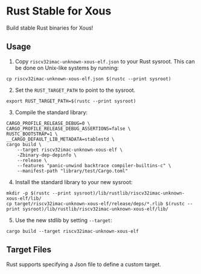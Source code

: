 # Rust Stable for Xous

Build stable Rust binaries for Xous!

## Usage

1. Copy `riscv32imac-unknown-xous-elf.json` to your Rust sysroot. This can be done on Unix-like systems by running:

```
cp riscv32imac-unknown-xous-elf.json $(rustc --print sysroot)
```

2. Set the `RUST_TARGET_PATH` to point to the sysroot.

```
export RUST_TARGET_PATH=$(rustc --print sysroot)
```

3. Compile the standard library:

```
CARGO_PROFILE_RELEASE_DEBUG=0 \
CARGO_PROFILE_RELEASE_DEBUG_ASSERTIONS=false \
RUSTC_BOOTSTRAP=1 \
__CARGO_DEFAULT_LIB_METADATA=stablestd \
cargo build \
    --target riscv32imac-unknown-xous-elf \
    -Zbinary-dep-depinfo \
    --release \
    --features "panic-unwind backtrace compiler-builtins-c" \
    --manifest-path "library/test/Cargo.toml"
```

4. Install the standard library to your new sysroot:

```
mkdir -p $(rustc --print sysroot)/lib/rustlib/riscv32imac-unknown-xous-elf/lib/
cp target/riscv32imac-unknown-xous-elf/release/deps/*.rlib $(rustc --print sysroot)/lib/rustlib/riscv32imac-unknown-xous-elf/lib/
```

5. Use the new stdlib by setting `--target`:

```
cargo build --target riscv32imac-unknown-xous-elf
```

## Target Files

Rust supports specifying a Json file to define a custom target. 
